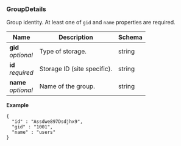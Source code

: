 
<a name="groupdetails"></a>
### GroupDetails
Group identity. At least one of `gid` and `name` properties are required.


|Name|Description|Schema|
|---|---|---|
|**gid**  <br>*optional*|Type of storage.|string|
|**id**  <br>*required*|Storage ID (site specific).|string|
|**name**  <br>*optional*|Name of the group.|string|

**Example**
```
{
  "id" : "Assdwe897Dsdjhx9",
  "gid" : "1001",
  "name" : "users"
}
```




